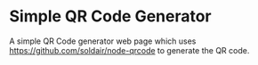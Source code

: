 # Simple QR Code Generator

A simple QR Code generator web page which uses https://github.com/soldair/node-qrcode to generate the QR code.
